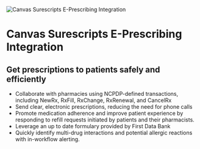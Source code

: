 ![Canvas Surescripts E-Prescribing Integration](https://images.prismic.io/canvas-website/ZsvxiUaF0TcGJYXh_surescripts.png?auto=format,compress)

# Canvas Surescripts E-Prescribing Integration

## Get prescriptions to patients safely and efficiently
- Collaborate with pharmacies using NCPDP-defined transactions, including NewRx, RxFill, RxChange, RxRenewal, and CancelRx
- Send clear, electronic prescriptions, reducing the need for phone calls
- Promote medication adherence and improve patient experience by responding to refill requests initiated by patients and their pharmacists. 
- Leverage an up to date formulary provided by First Data Bank
- Quickly identify multi-drug interactions and potential allergic reactions with in-workflow alerting. 

